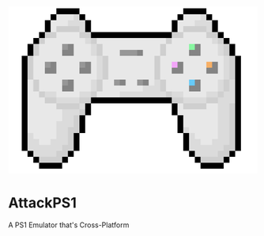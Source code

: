 <p align="center">
	<img src="AttackPS1.png" width="518" height="338" alt="AttackPS1">  
</p>

# AttackPS1
A PS1 Emulator that's Cross-Platform
